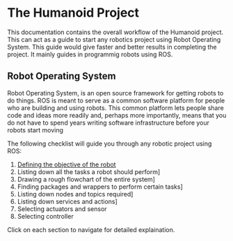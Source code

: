 # The Humanoid Project
This documentation contains the overall workflow of the Humanoid project. This can act as a guide to start any robotics project using Robot Operating System. This guide would give faster and better results in completing the project. It mainly guides in programmig robots using ROS.  

## Robot Operating System
Robot Operating System, is an open source framework for getting robots to do things. ROS is meant to serve as a common software platform for people who are building and using robots. This common platform lets people share code and ideas more readily and, perhaps more importantly, means that you do not have to spend years writing software infrastructure before your robots start moving

The following checklist will guide you through any robotic project using ROS:
1. [Defining the objective of the robot](doc/python_intro.md)
 2. Listing down all the tasks a robot should perform]
 3. Drawing a rough flowchart of the entire system]
 4. Finding packages and wrappers to perform certain tasks] 
 5. Listing down nodes and topics required]
 6. Listing down services and actions]
 7. Selecting actuators and sensor
 8. Selecting controller

Click on each section to navigate for detailed explaination. 



 

<!--stackedit_data:
eyJoaXN0b3J5IjpbMTAxNDU5Mjk5XX0=
-->